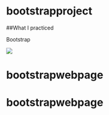 # bootstrapproject

##What I practiced

Bootstrap

![](screen.gif)
# bootstrapwebpage
# bootstrapwebpage
